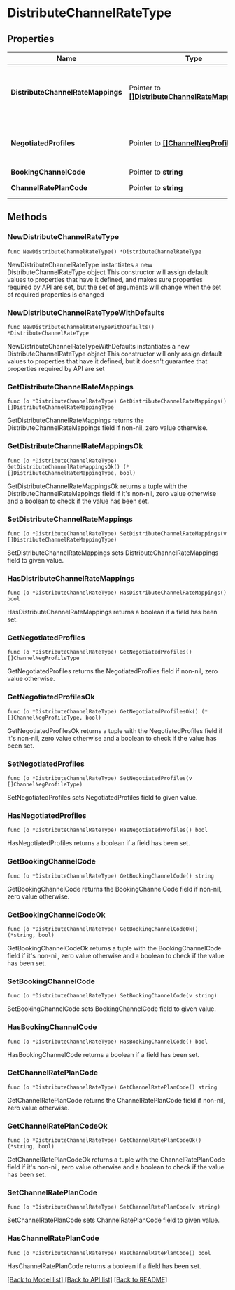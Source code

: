 # DistributeChannelRateType

## Properties

Name | Type | Description | Notes
------------ | ------------- | ------------- | -------------
**DistributeChannelRateMappings** | Pointer to [**[]DistributeChannelRateMappingType**](DistributeChannelRateMappingType.md) | Information about rate codes to be distributed to a channel. | [optional] 
**NegotiatedProfiles** | Pointer to [**[]ChannelNegProfileType**](ChannelNegProfileType.md) | Negotiated channel rate details to be modified. | [optional] 
**BookingChannelCode** | Pointer to **string** | Channel. | [optional] 
**ChannelRatePlanCode** | Pointer to **string** | Channel Rate Code. | [optional] 

## Methods

### NewDistributeChannelRateType

`func NewDistributeChannelRateType() *DistributeChannelRateType`

NewDistributeChannelRateType instantiates a new DistributeChannelRateType object
This constructor will assign default values to properties that have it defined,
and makes sure properties required by API are set, but the set of arguments
will change when the set of required properties is changed

### NewDistributeChannelRateTypeWithDefaults

`func NewDistributeChannelRateTypeWithDefaults() *DistributeChannelRateType`

NewDistributeChannelRateTypeWithDefaults instantiates a new DistributeChannelRateType object
This constructor will only assign default values to properties that have it defined,
but it doesn't guarantee that properties required by API are set

### GetDistributeChannelRateMappings

`func (o *DistributeChannelRateType) GetDistributeChannelRateMappings() []DistributeChannelRateMappingType`

GetDistributeChannelRateMappings returns the DistributeChannelRateMappings field if non-nil, zero value otherwise.

### GetDistributeChannelRateMappingsOk

`func (o *DistributeChannelRateType) GetDistributeChannelRateMappingsOk() (*[]DistributeChannelRateMappingType, bool)`

GetDistributeChannelRateMappingsOk returns a tuple with the DistributeChannelRateMappings field if it's non-nil, zero value otherwise
and a boolean to check if the value has been set.

### SetDistributeChannelRateMappings

`func (o *DistributeChannelRateType) SetDistributeChannelRateMappings(v []DistributeChannelRateMappingType)`

SetDistributeChannelRateMappings sets DistributeChannelRateMappings field to given value.

### HasDistributeChannelRateMappings

`func (o *DistributeChannelRateType) HasDistributeChannelRateMappings() bool`

HasDistributeChannelRateMappings returns a boolean if a field has been set.

### GetNegotiatedProfiles

`func (o *DistributeChannelRateType) GetNegotiatedProfiles() []ChannelNegProfileType`

GetNegotiatedProfiles returns the NegotiatedProfiles field if non-nil, zero value otherwise.

### GetNegotiatedProfilesOk

`func (o *DistributeChannelRateType) GetNegotiatedProfilesOk() (*[]ChannelNegProfileType, bool)`

GetNegotiatedProfilesOk returns a tuple with the NegotiatedProfiles field if it's non-nil, zero value otherwise
and a boolean to check if the value has been set.

### SetNegotiatedProfiles

`func (o *DistributeChannelRateType) SetNegotiatedProfiles(v []ChannelNegProfileType)`

SetNegotiatedProfiles sets NegotiatedProfiles field to given value.

### HasNegotiatedProfiles

`func (o *DistributeChannelRateType) HasNegotiatedProfiles() bool`

HasNegotiatedProfiles returns a boolean if a field has been set.

### GetBookingChannelCode

`func (o *DistributeChannelRateType) GetBookingChannelCode() string`

GetBookingChannelCode returns the BookingChannelCode field if non-nil, zero value otherwise.

### GetBookingChannelCodeOk

`func (o *DistributeChannelRateType) GetBookingChannelCodeOk() (*string, bool)`

GetBookingChannelCodeOk returns a tuple with the BookingChannelCode field if it's non-nil, zero value otherwise
and a boolean to check if the value has been set.

### SetBookingChannelCode

`func (o *DistributeChannelRateType) SetBookingChannelCode(v string)`

SetBookingChannelCode sets BookingChannelCode field to given value.

### HasBookingChannelCode

`func (o *DistributeChannelRateType) HasBookingChannelCode() bool`

HasBookingChannelCode returns a boolean if a field has been set.

### GetChannelRatePlanCode

`func (o *DistributeChannelRateType) GetChannelRatePlanCode() string`

GetChannelRatePlanCode returns the ChannelRatePlanCode field if non-nil, zero value otherwise.

### GetChannelRatePlanCodeOk

`func (o *DistributeChannelRateType) GetChannelRatePlanCodeOk() (*string, bool)`

GetChannelRatePlanCodeOk returns a tuple with the ChannelRatePlanCode field if it's non-nil, zero value otherwise
and a boolean to check if the value has been set.

### SetChannelRatePlanCode

`func (o *DistributeChannelRateType) SetChannelRatePlanCode(v string)`

SetChannelRatePlanCode sets ChannelRatePlanCode field to given value.

### HasChannelRatePlanCode

`func (o *DistributeChannelRateType) HasChannelRatePlanCode() bool`

HasChannelRatePlanCode returns a boolean if a field has been set.


[[Back to Model list]](../README.md#documentation-for-models) [[Back to API list]](../README.md#documentation-for-api-endpoints) [[Back to README]](../README.md)


